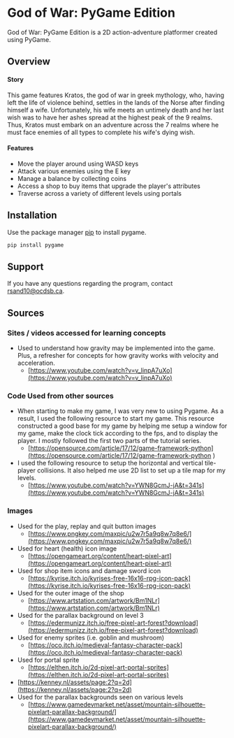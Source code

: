 # God of War: PyGame Edition

God of War: PyGame Edition is a 2D action-adventure platformer created using PyGame.

## Overview
#### Story
This game features Kratos, the god of war in greek mythology, who, having left the life of violence behind, settles in the lands of the Norse after finding himself a wife. Unfortunately, his wife meets an untimely death and her last wish was to have her ashes spread at the highest peak of the 9 realms. Thus, Kratos must embark on an adventure across the 7 realms where he must face enemies of all types to complete his wife's dying wish.

#### Features
* Move the player around using WASD keys
* Attack various enemies using the E key
* Manage a balance by collecting coins
* Access a shop to buy items that upgrade the player's attributes
* Traverse across a variety of different levels  using portals
## Installation

Use the package manager [pip](https://pip.pypa.io/en/stable/) to install pygame.

```bash
pip install pygame
```

## Support
If you have any questions regarding the program, contact [rsand10@ocdsb.ca](rsand10@ocdsb.ca).

## Sources
### Sites / videos accessed for learning concepts
- Used to understand how gravity may be implemented into the game. Plus, a refresher for concepts for how gravity works with velocity and acceleration.
  - [https://www.youtube.com/watch?v=v_linpA7uXo](https://www.youtube.com/watch?v=v_linpA7uXo)


### Code Used from other sources
- When starting to make my game, I was very new to using Pygame. As a result, I used the following resource to start my game. This resource constructed a good base for my game by helping me setup a window for my game, make the clock tick according to the fps, and to display the player. I mostly followed the first two parts of the tutorial series.
  - [https://opensource.com/article/17/12/game-framework-python](https://opensource.com/article/17/12/game-framework-python )
- I used the following resource to setup the horizontal and vertical tile-player collisions. It also helped me use  2D list to set up a tile map for my levels.
  - [https://www.youtube.com/watch?v=YWN8GcmJ-jA&t=341s](https://www.youtube.com/watch?v=YWN8GcmJ-jA&t=341s)
### Images
- Used for the play, replay and quit button images
  - [https://www.pngkey.com/maxpic/u2w7r5a9q8w7q8e6/](https://www.pngkey.com/maxpic/u2w7r5a9q8w7q8e6/)
- Used for heart (health) icon image
  - [https://opengameart.org/content/heart-pixel-art](https://opengameart.org/content/heart-pixel-art)
- Used for shop item icons and damage sword icon
  - [https://kyrise.itch.io/kyrises-free-16x16-rpg-icon-pack](https://kyrise.itch.io/kyrises-free-16x16-rpg-icon-pack)
- Used for the outer image of the shop
  - [https://www.artstation.com/artwork/Bm1NLr](https://www.artstation.com/artwork/Bm1NLr)
- Used for the parallax background on level 3
  - [https://edermunizz.itch.io/free-pixel-art-forest?download](https://edermunizz.itch.io/free-pixel-art-forest?download)
- Used for enemy sprites (i.e. goblin and mushroom)
  - [https://oco.itch.io/medieval-fantasy-character-pack](https://oco.itch.io/medieval-fantasy-character-pack)
- Used for portal sprite
  - [https://elthen.itch.io/2d-pixel-art-portal-sprites](https://elthen.itch.io/2d-pixel-art-portal-sprites)
- [https://kenney.nl/assets/page:2?q=2d](https://kenney.nl/assets/page:2?q=2d)
- Used for the parallax backgrounds seen on various levels
  - [https://www.gamedevmarket.net/asset/mountain-silhouette-pixelart-parallax-background/](https://www.gamedevmarket.net/asset/mountain-silhouette-pixelart-parallax-background/)


